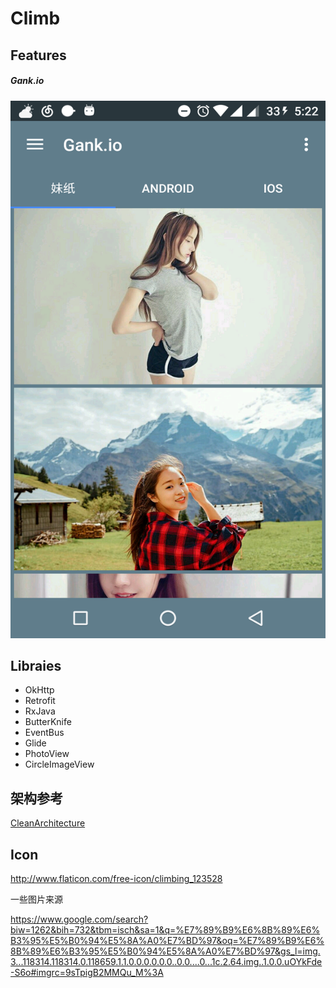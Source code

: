 # Climb



## Features

##### Gank.io

<img src="arts/gank_meizi.png" height="860" width="540" />


## Libraies

- OkHttp
- Retrofit
- RxJava
- ButterKnife
- EventBus
- Glide
- PhotoView
- CircleImageView

## 架构参考

[CleanArchitecture](https://github.com/android10/Android-CleanArchitecture)  

## Icon

http://www.flaticon.com/free-icon/climbing_123528

一些图片来源

https://www.google.com/search?biw=1262&bih=732&tbm=isch&sa=1&q=%E7%89%B9%E6%8B%89%E6%B3%95%E5%B0%94%E5%8A%A0%E7%BD%97&oq=%E7%89%B9%E6%8B%89%E6%B3%95%E5%B0%94%E5%8A%A0%E7%BD%97&gs_l=img.3...118314.118314.0.118659.1.1.0.0.0.0.0.0..0.0....0...1c.2.64.img..1.0.0.uOYkFde-S6o#imgrc=9sTpigB2MMQu_M%3A
